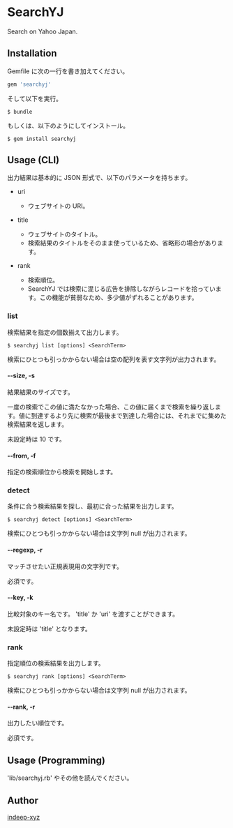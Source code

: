 SearchYJ
====

Search on Yahoo Japan.

## Installation

Gemfile に次の一行を書き加えてください。

```ruby
gem 'searchyj'
```

そして以下を実行。

    $ bundle

もしくは、以下のようにしてインストール。

    $ gem install searchyj

## Usage (CLI)

出力結果は基本的に JSON 形式で、以下のパラメータを持ちます。

- uri
  - ウェブサイトの URI。


- title
  - ウェブサイトのタイトル。
  - 検索結果のタイトルをそのまま使っているため、省略形の場合があります。


- rank
  - 検索順位。
  - SearchYJ では検索に混じる広告を排除しながらレコードを拾っています。この機能が貧弱なため、多少値がずれることがあります。


### list

検索結果を指定の個数揃えて出力します。

    $ searchyj list [options] <SearchTerm>

検索にひとつも引っかからない場合は空の配列を表す文字列が出力されます。

#### --size, -s

結果結果のサイズです。

一度の検索でこの値に満たなかった場合、この値に届くまで検索を繰り返します。値に到達するより先に検索が最後まで到達した場合には、それまでに集めた検索結果を返します。

未設定時は 10 です。

#### --from, -f

指定の検索順位から検索を開始します。


### detect

条件に合う検索結果を探し、最初に合った結果を出力します。

    $ searchyj detect [options] <SearchTerm>

検索にひとつも引っかからない場合は文字列 null が出力されます。

#### --regexp, -r

マッチさせたい正規表現用の文字列です。

必須です。

#### --key, -k

比較対象のキー名です。 'title' か 'uri' を渡すことができます。

未設定時は 'title' となります。

### rank

指定順位の検索結果を出力します。

    $ searchyj rank [options] <SearchTerm>

検索にひとつも引っかからない場合は文字列 null が出力されます。

#### --rank, -r

出力したい順位です。

必須です。

## Usage (Programming)

'lib/searchyj.rb' やその他を読んでください。

## Author

[indeep-xyz](http://blog.indeep.xyz/)
